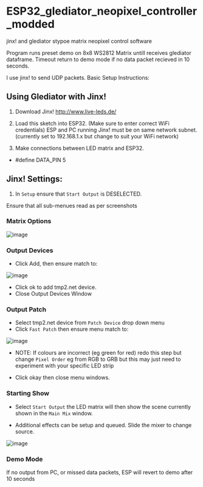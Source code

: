 # ESP32_glediator_neopixel_controller_modded
 jinx! and glediator stypoe matrix neopixel control software
 
 
 Program runs preset demo on 8x8 WS2812 Matrix untill receives glediator dataframe. Timeout return to demo mode if no data packet recieved in 10 seconds.


I use jinx! to send UDP packets. Basic Setup Instructions:


## Using Glediator with Jinx!

1. Download Jinx! http://www.live-leds.de/

2. Load this sketch into ESP32. (Make sure to enter correct WiFi credentials) ESP and PC running Jinx! must be on same network subnet. (currently set to 192.168.1.x but change to suit your WiFi network) 

3. Make connections between LED matrix and ESP32.
  - #define DATA_PIN      5  

## Jinx! Settings:

1. In `Setup` ensure that `Start Output` is DESELECTED.

Ensure that all sub-menues read as per screenshots

### Matrix Options

![image](https://user-images.githubusercontent.com/53580358/209884346-cc38eadb-e64d-44c4-9541-43450391305d.png)

### Output Devices

- Click Add, then ensure match to:


![image](https://user-images.githubusercontent.com/53580358/209884372-8c52d926-ad0b-456c-8950-46771d2f8bf0.png)

- Click ok to add tmp2.net device.
- Close Output Devices Window

### Output Patch
- Select tmp2.net device from `Patch Device` drop down menu
- Click `Fast Patch` then ensure menu match to:


![image](https://user-images.githubusercontent.com/53580358/209884486-469bb832-5584-499d-9a8e-f44837a09d04.png)

- NOTE: If colours are incorrect (eg green for red) redo this step but change `Pixel Order` eg from RGB to GRB but this may just need to experiment with your specific LED strip

- Click okay then close menu windows.

### Starting Show

- Select `Start Output` the LED matrix will then show the scene currently shown in the `Main Mix` window.

- Additional effects can be setup and queued. Slide the mixer to change source.

![image](https://user-images.githubusercontent.com/53580358/209884713-db4d1246-f990-4691-b45f-54304eaf9c08.png)


### Demo Mode

If no output from PC, or missed data packets, ESP will revert to demo after 10 seconds














